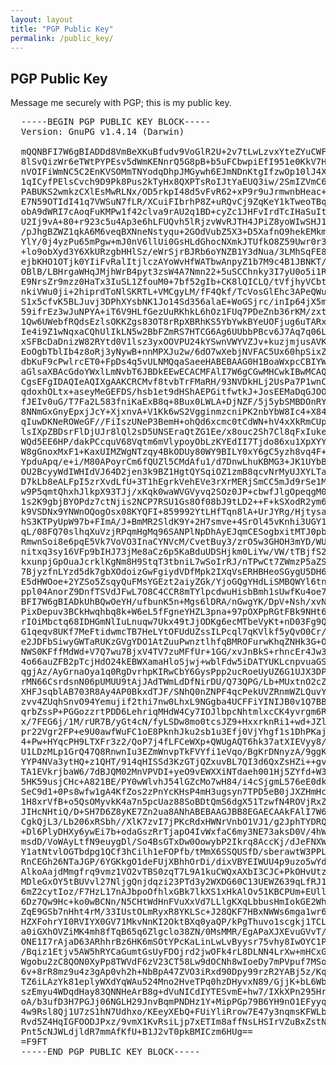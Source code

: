 ```yaml
---
layout: layout
title: "PGP Public Key"
permalink: /public_key/
---
```


<section class="content">
  <h1>PGP Public Key</h1>

  <div class="aside">
    Message me securely with PGP; this is my public key.
  </div>

  <pre>
  -----BEGIN PGP PUBLIC KEY BLOCK-----
  Version: GnuPG v1.4.14 (Darwin)

  mQQNBFI7W6gBIADDd8VmBeXKuBfudv9VoGlR2U+2v7tLwLzvxYteZYuCWFNaS3cx
  8lSvQizWr6eTWtPYPEsv5dWmKENnrQ5G8pB+b5uFCbwpiEfI951e0KkV7HHvpVkg
  nVOIFiWmNC5C2EnKVSOMmTNYodqDhpJMGywh6EJmNDnKtgIfzwOp10lJ4X6qqiQR
  1qICyfPElsCvch9D9Pk8Pus2kTyHx8QXPTsRoIJtYaEUQ3iw/2SmIZVmC6/IGFGx
  PABUKS2wmkzCXlEsMwRLNx/OD5rkpI48d5vFvR62+xP9r9uJrmwnbHeac+BrkVyv
  E7N59OTIdI41q7VWSuN7fLR/XCuiFIbrhP8Z+uRQvCj9ZqKeY1kTweoTBqw0+Sb1
  obA9dWRI7cAoqFuKMPw1f42clva9rAU2q1BD+cyZc1JHFvIrdTcIHaSuItrt9g3i
  U2Ij9vA+80+r923c5u4Ap3e6hLFUQvh5lRjzvWvRJTH4JPiZ8yoWIwSHJ1YA47iz
  /pJhgBZWZ1qkA6M6veqBXNneNstyqu+2GOdVubZ5X3+D5XafnO9hekEMkmeCoUPI
  YlY/0j4yzPu65mPgw+mJ0nV6llUi0GsHLdGhocNXmkJTUfkO8Z59Uwr0r3JEsS58
  +lo9obXyd3Y6XkURzgbHHlSz/eWrSjrBJRb6oYNZB1Y3dNua/3LMhSqFE8HVPveb
  ejbKHO1OTjk0YIiFvRalItjlczAYoWvHfWATbwAnpyZ1b7M9c4B1JBNKT/IujleN
  OBlB/LBHrgaWHqJMjhWrB4pyt3zsW4A7Nmn22+5uSCChnky3I7yU0o5i1RINcwP/
  E9NrsZr9mzz0HaTx3IuSL1ZfouM0+7bf52gIb+CK8lQICLQ/tVfjhyVCbtbo3jMv
  nkiVWu0ji+2hiprdToNlSKRTL+VMCgyLM/fF4Qkf/TcVosGlEhc3APeQWuBvWoTo
  S1x5cfvK5BLJuvj3DPhXYsbNK1Jo14Sd356alaE+WoGSjrc/inIp64jX5mG0Wf/F
  59ifrEz3wJuNPYA+iT6V9HLfGezUuRKhkL6hOz1FUq7PDeZnb36rKM/zxtIvhKqA
  1Qw6UWebfRQdsEzlsOKKZgs83OT8rRpXBRhKS5YbYwkBYeUOFjug6uTARxGLY9uS
  Ie4i9Z1wNqxaCQhUlIkLN5w2BbFZmRS7HTCG6Ag6UUbbPBcv6J7Aq7q06Lg23c1Q
  xSFBcDaDnizW82RYtd0V1lsz3yxOOVPU24kYSwnVWYVZJv+kuzjmjusAVK48jU+Q
  EoOgbTblIb4z8oRj3yNywB+nnMPXJu2w/6dO7wXebjNVFAC5Ux60hpSixZ7kn5lb
  dbKuF9cPwlrcET0+FpDs4q5vULNMQqaSaeeHABEBAAG0H1BoaWxpcCBIYWxlIDxw
  aGlsaXBAcGdoYWxlLmNvbT6JBDkEEwECACMFAlI7W6gCGwMHCwkIBwMCAQYVCAIJ
  CgsEFgIDAQIeAQIXgAAKCRCMvf8tvbTrFMaRH/93NVDkHLj2UsPa7P1wnCmLOHIN
  qdoxhOLtx+aseyMeGEFDS/hsb1et9dHShAEPGitfwtkJ+JosEEMaDqGJOOT+nc58
  fJEIv0uG/T7Fa2L583fniKaExB8q+8Bux0LWLA+DjNZF/5j5ybSMBDOnRYqqnboX
  8NNmGxGnyEpxjJcY+XjxnvA+V1Kk6wS2VgginmzcniPK2nbYbW8Ic4+X84W2dIwM
  qIuwDKNeROWeGF//FiIszUNeP3BemH+ohQd6xcmc0tCdWN+hV4xXkRmCUpw/0qJP
  lsIXpZBDsrFlDjUJr8lQl2sD5UNSEraQtZG1Ee/x8ouc2Sh7Cl8qFxIukeSBlu4e
  WQd5EE6HP/dakPCcquV68Vqtm6mVlypoyObLzKYEdII7Tjdo86xu1XpXYYTKisLW
  W8gGnoxMxF1+KaxUIMZWgNTzqy4BkODUy80WY9BILY0xY6gC5yzh8vq4F+cNmWWY
  YpduApq/e+i/M80APoyrCm6fQUZl5CMdAfu1/d7DnwLhuKBMG3+JK1UYbBpw/KLE
  OU2BcyyWdIWHIdVJ64D2jen3k9BZ1HgtQYSqiOZ1zmB8qcvNrMyUJXYLTaArG1U9
  D7kLb8eALFpI5zrXvdLfU+3T1hEgrkVehEVe3rXrMERjSmCC5mJd9rSe1M1yEIFf
  w9P5qmtQhxhJlkpX93TJj/xKqk0waWVGVyvq2SOz0JP+cbwfJlgOpeqgM0YSQJIt
  1s2K9gbjBYOPdz7ctNjis2NCP7RSU1Gs8Of08bJ9tLD2++F+kSXodR2ym6ihBHJa
  k9VSDNx9YNWnOQogOsx08KYQFI+859992YtLHfTqn8lA+UrJYRg/HjtysaVcWv3J
  hS3KTPyUpW97b+FImA/J+BmMR2SldK9Y+2H7smve+4SrOl45vKnhi3UGY1WdzeXj
  qL/08FQ70slhqXuVzjRPqmHgMq96SANPlNpDhAyEJqmCESogbxitMTJ0pbRrGNFl
  RmwnSoi8e6pqE5Vk7VoVO3InaCYNVcM/CvetBuy3/zrO5w3GHOH3mYD/WU0Fq0CQ
  nitxq3sy16VFp9bIHJ73jMe8aCz6p5KaBduUDSHjkm0LiYw/VW/tTBjfS2DN4TWT
  kxunpjGpOuaJcrklKgNm8H9StqT3tbniL7wSoIrRJ/nTPwCt7ZWmzP5aZSu8QSYs
  7BjyzfnLYzd5dk7gbXOdoizGwFgiydVDfMpk2IXqVsERHBHeoSGygU5DH6jsVqo0
  E5dHWOoe+2YZSo5ZsqyQuFMsYGEzt2aiyZGk/YjoGQgYHdLiSMBQWYl6tnPpAq8D
  ppl04AnorZ9DnfTSVdJFwL7O8C4CCR8mTYlpcdwuHisbBmh1sUwfKu4oe7AduQQN
  BFI7W6gBIADkUhBQwOeYH/ufbunK5n+Mgs6lDRA/nGwgYK/DpV+Nsh/xvNs6q5YY
  PixDepuv3BCkHwqhbq8k+W6eL5fFgneYHZL3pna+97pOXPpRGtFBk9NHt6+oClbj
  rIOiMbctq68IDHGmNlIuLnuqw7Ukx49tJjODKg6ecMTbeVyKt+nD03Fg9Q1nKPdv
  G1qeqv8UKf7MeFtidwmcTB7HeLYtOFUdUZssILPcql7qKVlkf5yQvO0Cr/TBC8ou
  e2JDFbSiwyGWTaRUKzGVgYDO1AtZuuPwnztlhfqBMROFurwKhqZNHk3G+OU9MJ6r
  NWS0KFffMdWd+V7Q7wu7BjxV4TV7zuMFfUr+1GG/xvJnBkS+rhncEr4Jw3yLPcZ5
  4o66auZFB2pTcjHdO24kEBWXamaHloSjwj+wblFdw5iDATYUKLcnpvuaGSnQefgT
  qgjAz/AyGrnaOya1q0RgDvrhpKIRwCbY6GysPpp2ucRoeUyUZ6G1UJX3DPsBILmd
  rMN66CsrdsnN06pUMUU9tAjJAdTWmLdDfNirDU/Q73QPG/Lb+MUxtnO2cZ0PzU9f
  XHFJsqblAB703R8Ay4AP0BkxdTJF/SNhQ0nZNPF4qcPekUVZRnmWZLQuvYgUfPUP
  zvv4ZUqhSnvO94Yemujif2thi7nw0LhxL9NGgba4UCFFiYINIJB0v1Q7BBm/JGhi
  qrbZssP+PGGozzrtPDD6LehriqMHdW4Cy7IOJlbpcNhtmlxcCK4yvrgm6RMf4J3r
  x/7FEG6j/1M/rUR7B/yGt4cN/fyLSDw8mo0tcsJZ9+HxxrknRi1+wd+JZldKipTr
  pr22Vgr2FP+e9U0awfWuFC1oE8PknhJku2sb1u3Efj0VjYhgf1s1DhPKajXJ9mex
  4+Pw+HYqcPH9LTXFr3z2/QoP7j4fLFCeWXp+QWUgAQT6hk37atXIEVyy8/PwkeM7
  U1LDzMLp1GrQ47Q8RnwnIu3EZmWnvpTkFVYfi1eVqo/BgKrDNnyzA/9ggKgRBNUN
  YYP4NVa3ytHQ+z1QHT/914qHISSd3KzGTjQZxuvBL7QI3d6QxZsHZi++gv0V2aX+
  TA1EVkrjbaW6/7dBJQM02MnVPVDI+yeO9vEWXXiNTdaeh001Hj5ZYfd+W3lRXxOK
  5HK59usjCHc+A821BE/PY0wWlvhJ54lGZcMo7wH84/i4cSjgmL576eE0dk2/TVXO
  SeC9d1+0Ps8wfw1gA4KfZos2zPnYcKHsP4mH3ugsyn7TPD5eB0jJXZHmHc9vDPvO
  1H8xrVfB+o5QsOMyvkK4a7n5pcUaz88SoBDtQmS6dgX51TzwfN4ROVjRxZC3pVac
  JIHcNHtiQ/D+SH7D6Z8yKE7Zn2ua8ANhABEBAAGJBB8EGAECAAkFAlI7W6gCGwwA
  CgkQjL3/Lb206xRSbh//XlK7zvI7jPKcRdxHWNrVnbO1VJ1/g2JphTYDRQIxTv8H
  +Dl6PlyDHXy6ywEi7b+odaGszRrTjapO4IvWxfaC6my3NE73aksD0V/4hWeKbF0t
  msdD/VoWAyLtfN9euygDl/So4BsGTxDw0OowybP2Ikrq8AccKj/dJeFNXWe84UTX
  Y1atNtvlOGTbdpg1QCf3hCilh1eFOPfb/tMmX6SSQUSfD/sberawtW3PPL5bnI54
  RnCEGh26NTaJGP/6YGKkgO1deFUjXBhhOrDi/dixVBYEIWUU4p9uzo5wYdYXn4Vc
  AlkoAajdMmgfrq9vmz1VO2vTBS0zqT7L9A1kuCWQxAXbI3CJC+PkOHvUtznTAtoJ
  MDleGxOY5tBUVvl27NljgQnjdqzi23PTd3y2WXDG60C13UEWZ639qLfRJ1gXK/0u
  6mZ2cytIoz/F7HzL17nAJbpoOfhlxGBk7lkXS1xHkAlOv51KBCPUm+EUllFKMaTd
  6Dz7Qw9Hc+ko0wBCNn/N5CHtWdHnFVuXxVd7LLlgKXqLbbusHmIokGE2WhlsYiEZ
  ZqE9GSb7nHht4rM/33IUstOLmRyxR8YKLSc+J28QKF7HBxNWWs6mga1wr6bRk8NV
  HZXFohrYI0RVIYX0GV71MkvNnKI2OktBXq0yaQP/kPgThuvo1scgkj1TCLdCRwPI
  a0iGXhOVZiMK4mh8fTqB65q6Zlgclo38ZN/0MsMMR/EgAPaXJXEvuGVvT/zLTvFo
  ONE1I7rAjaD63ARhhrBz6HK6mSOtYPcKaLinLwLvByysr75vhy8IwOYC1PIhQ6BE
  /Bqiz1Etjv5AW5hRYCaGumtGsUyFDOjrd2jwOFk4rL8DLNN4LrXw+mHCxGKiVwZN
  Wgobu2zC8QON0XyPp8TWVdF6zV23CT58Lw9dOCNh8wIoeDy7mPVpuf7MSo1/sbA4
  6v+8rR8mz9u4z3gAp0vh2h+NbBpA47ZVO3iRxd90Dpy99rzR2YABj5z/Kq+jeddB
  TZ6iLAzYk81eplyWXdYqWAu524Mno2HveTPq0hzDHyvxN89/GjjK+bL6WbSwuq0v
  szEmyu4WDqdHay83QNNHeArB8g+dVuNICdIYTESvmE+hw7/IXkXPn295HrjaqF+D
  oA/b3ufD3H7PGJj06NGLH29JnvBqmPNDHz1Y+MipPGp79B6YH9nO1EFyyqaSvg/1
  4w9Rsl8Qj1U7zS1hN7Udhxo/KEeyXEbQ+FUiYliRrow7E47y3nqmsKFWLbVjxE2e
  Rvd5Z4HqIGFOODJPxz/9vmX1KvRsiLjp7xETIm8affNsLHSIrVZuBxZstNpkr7/3
  Pnt5cNJWLdjldR7mmAfKfU+B1J2vT0pkBMICzm6HUg==
  =F9FT
  -----END PGP PUBLIC KEY BLOCK-----

  </pre>

</section>

